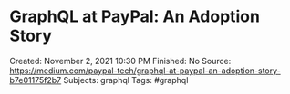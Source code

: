 # GraphQL at PayPal: An Adoption Story

Created: November 2, 2021 10:30 PM
Finished: No
Source: https://medium.com/paypal-tech/graphql-at-paypal-an-adoption-story-b7e01175f2b7
Subjects: graphql
Tags: #graphql